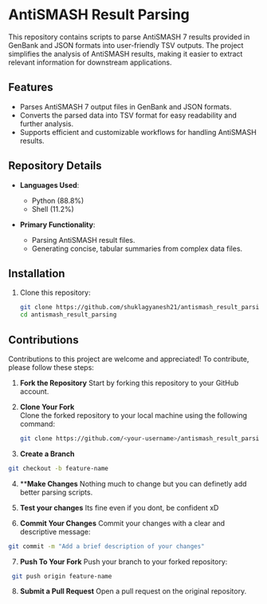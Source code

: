 # AntiSMASH Result Parsing

This repository contains scripts to parse AntiSMASH 7 results provided in GenBank and JSON formats into user-friendly TSV outputs. The project simplifies the analysis of AntiSMASH results, making it easier to extract relevant information for downstream applications.

## Features

- Parses AntiSMASH 7 output files in GenBank and JSON formats.
- Converts the parsed data into TSV format for easy readability and further analysis.
- Supports efficient and customizable workflows for handling AntiSMASH results.

## Repository Details

- **Languages Used**: 
  - Python (88.8%)
  - Shell (11.2%)

- **Primary Functionality**:
  - Parsing AntiSMASH result files.
  - Generating concise, tabular summaries from complex data files.

## Installation

1. Clone this repository:
   ```bash
   git clone https://github.com/shuklagyanesh21/antismash_result_parsing.git
   cd antismash_result_parsing

## Contributions

Contributions to this project are welcome and appreciated! To contribute, please follow these steps:

1. **Fork the Repository**
  Start by forking this repository to your GitHub account.

2. **Clone Your Fork**  
  Clone the forked repository to your local machine using the following command:
   ```bash
   git clone https://github.com/<your-username>/antismash_result_parsing.git
   ```

3. **Create a Branch**
  ```bash
  git checkout -b feature-name
  ```

4. ****Make Changes**
   Nothing much to change but you can definetly add better parsing scripts.

5. **Test your changes**
  Its fine even if you dont, be confident xD

6. **Commit Your Changes**
  Commit your changes with a clear and descriptive message:
  ```bash
  git commit -m "Add a brief description of your changes"
  ```

7. **Push To Your Fork**
   Push your branch to your forked repository:
  ```bash
   git push origin feature-name
  ```

8. **Submit a Pull Request**
   Open a pull request on the original repository.
